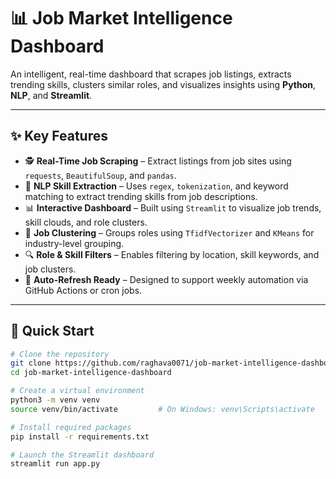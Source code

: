 # 📊 Job Market Intelligence Dashboard

An intelligent, real-time dashboard that scrapes job listings, extracts trending skills, clusters similar roles, and visualizes insights using **Python**, **NLP**, and **Streamlit**.

---

## ✨ Key Features

- 🕵️ **Real-Time Job Scraping** – Extract listings from job sites using `requests`, `BeautifulSoup`, and `pandas`.
- 🧠 **NLP Skill Extraction** – Uses `regex`, `tokenization`, and keyword matching to extract trending skills from job descriptions.
- 📊 **Interactive Dashboard** – Built using `Streamlit` to visualize job trends, skill clouds, and role clusters.
- 🧩 **Job Clustering** – Groups roles using `TfidfVectorizer` and `KMeans` for industry-level grouping.
- 🔍 **Role & Skill Filters** – Enables filtering by location, skill keywords, and job clusters.
- 🔄 **Auto-Refresh Ready** – Designed to support weekly automation via GitHub Actions or cron jobs.

---

## 🚀 Quick Start

```bash
# Clone the repository
git clone https://github.com/raghava0071/job-market-intelligence-dashboard.git
cd job-market-intelligence-dashboard

# Create a virtual environment
python3 -m venv venv
source venv/bin/activate         # On Windows: venv\Scripts\activate

# Install required packages
pip install -r requirements.txt

# Launch the Streamlit dashboard
streamlit run app.py
